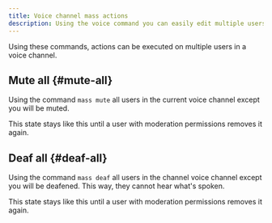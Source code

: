 ```yaml
---
title: Voice channel mass actions
description: Using the voice command you can easily edit multiple users in a voice channel.
---
```


Using these commands, actions can be executed on multiple users in a voice channel.

## Mute all {#mute-all}

Using the command `mass mute` all users in the current voice channel except you will be muted.

This state stays like this until a user with moderation permissions removes it again.

## Deaf all {#deaf-all}

Using the command `mass deaf` all users in the channel voice channel except you will be deafened.
This way, they cannot hear what's spoken.

This state stays like this until a user with moderation permissions removes it again.
